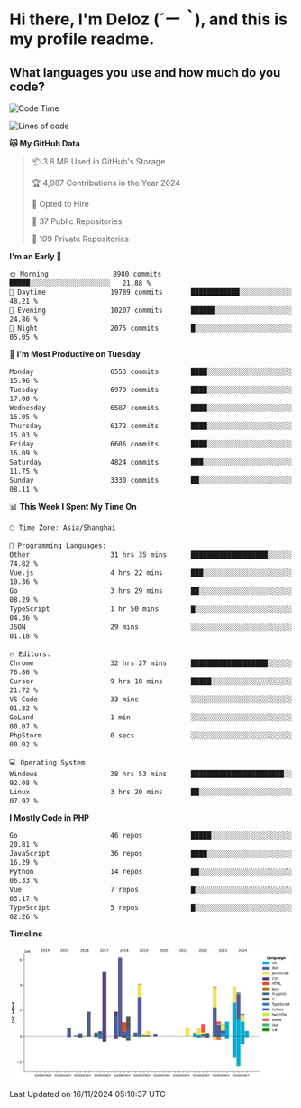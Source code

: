 # **Hi there, I'm Deloz (*´ー｀*), and this is my profile readme.**

## **What languages you use and how much do you code?**

<!--START_SECTION:waka-->
![Code Time](http://img.shields.io/badge/Code%20Time-5%2C053%20hrs%2041%20mins-blue)

![Lines of code](https://img.shields.io/badge/From%20Hello%20World%20I%27ve%20Written-43.7%20million%20lines%20of%20code-blue)

**🐱 My GitHub Data** 

> 📦 3.8 MB Used in GitHub's Storage 
 > 
> 🏆 4,987 Contributions in the Year 2024
 > 
> 💼 Opted to Hire
 > 
> 📜 37 Public Repositories 
 > 
> 🔑 199 Private Repositories 
 > 
**I'm an Early 🐤** 

```text
🌞 Morning                8980 commits        █████░░░░░░░░░░░░░░░░░░░░   21.88 % 
🌆 Daytime                19789 commits       ████████████░░░░░░░░░░░░░   48.21 % 
🌃 Evening                10207 commits       ██████░░░░░░░░░░░░░░░░░░░   24.86 % 
🌙 Night                  2075 commits        █░░░░░░░░░░░░░░░░░░░░░░░░   05.05 % 
```
📅 **I'm Most Productive on Tuesday** 

```text
Monday                   6553 commits        ████░░░░░░░░░░░░░░░░░░░░░   15.96 % 
Tuesday                  6979 commits        ████░░░░░░░░░░░░░░░░░░░░░   17.00 % 
Wednesday                6587 commits        ████░░░░░░░░░░░░░░░░░░░░░   16.05 % 
Thursday                 6172 commits        ████░░░░░░░░░░░░░░░░░░░░░   15.03 % 
Friday                   6606 commits        ████░░░░░░░░░░░░░░░░░░░░░   16.09 % 
Saturday                 4824 commits        ███░░░░░░░░░░░░░░░░░░░░░░   11.75 % 
Sunday                   3330 commits        ██░░░░░░░░░░░░░░░░░░░░░░░   08.11 % 
```


📊 **This Week I Spent My Time On** 

```text
🕑︎ Time Zone: Asia/Shanghai

💬 Programming Languages: 
Other                    31 hrs 35 mins      ███████████████████░░░░░░   74.82 % 
Vue.js                   4 hrs 22 mins       ███░░░░░░░░░░░░░░░░░░░░░░   10.36 % 
Go                       3 hrs 29 mins       ██░░░░░░░░░░░░░░░░░░░░░░░   08.29 % 
TypeScript               1 hr 50 mins        █░░░░░░░░░░░░░░░░░░░░░░░░   04.36 % 
JSON                     29 mins             ░░░░░░░░░░░░░░░░░░░░░░░░░   01.18 % 

🔥 Editors: 
Chrome                   32 hrs 27 mins      ███████████████████░░░░░░   76.86 % 
Cursor                   9 hrs 10 mins       █████░░░░░░░░░░░░░░░░░░░░   21.72 % 
VS Code                  33 mins             ░░░░░░░░░░░░░░░░░░░░░░░░░   01.32 % 
GoLand                   1 min               ░░░░░░░░░░░░░░░░░░░░░░░░░   00.07 % 
PhpStorm                 0 secs              ░░░░░░░░░░░░░░░░░░░░░░░░░   00.02 % 

💻 Operating System: 
Windows                  38 hrs 53 mins      ███████████████████████░░   92.08 % 
Linux                    3 hrs 20 mins       ██░░░░░░░░░░░░░░░░░░░░░░░   07.92 % 
```

**I Mostly Code in PHP** 

```text
Go                       46 repos            █████░░░░░░░░░░░░░░░░░░░░   20.81 % 
JavaScript               36 repos            ████░░░░░░░░░░░░░░░░░░░░░   16.29 % 
Python                   14 repos            ██░░░░░░░░░░░░░░░░░░░░░░░   06.33 % 
Vue                      7 repos             █░░░░░░░░░░░░░░░░░░░░░░░░   03.17 % 
TypeScript               5 repos             █░░░░░░░░░░░░░░░░░░░░░░░░   02.26 % 
```



**Timeline**

![Lines of Code chart](https://raw.githubusercontent.com/deloz/deloz/main/assets/bar_graph.png)


 Last Updated on 16/11/2024 05:10:37 UTC
<!--END_SECTION:waka-->
